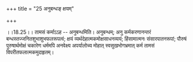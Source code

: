 +++
title = "25 अनुबन्धङ् क्षयम्"

+++
  
  
।।18.25।। तामसं कर्माऽऽह -- अनुबन्धमिति। अनुबन्धम्; अनु कर्मकरणानन्तरं
बन्धस्तज्जनितशुभाशुभफलरूपत्वं; क्षयं व्यर्थदेहात्मकमोक्षसाधनव्ययं;
हिंसामात्मनः संसारपातनरूपां; पौरुषं पुरुषार्थमोक्षं चकारेण धर्ममपि
अनवेक्ष्य अपर्यालोच्य मोहात् स्वसुखभोगभ्रमात् कर्म तामसं
विपरीतफलात्मकमुदाहृतम्।  
  
